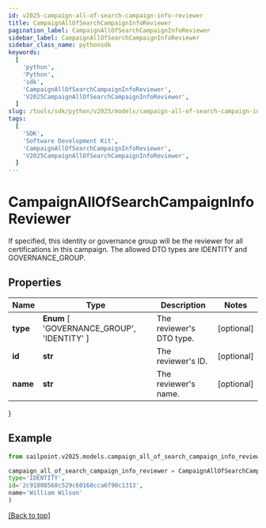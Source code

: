 ```yaml
---
id: v2025-campaign-all-of-search-campaign-info-reviewer
title: CampaignAllOfSearchCampaignInfoReviewer
pagination_label: CampaignAllOfSearchCampaignInfoReviewer
sidebar_label: CampaignAllOfSearchCampaignInfoReviewer
sidebar_class_name: pythonsdk
keywords:
  [
    'python',
    'Python',
    'sdk',
    'CampaignAllOfSearchCampaignInfoReviewer',
    'V2025CampaignAllOfSearchCampaignInfoReviewer',
  ]
slug: /tools/sdk/python/v2025/models/campaign-all-of-search-campaign-info-reviewer
tags:
  [
    'SDK',
    'Software Development Kit',
    'CampaignAllOfSearchCampaignInfoReviewer',
    'V2025CampaignAllOfSearchCampaignInfoReviewer',
  ]
---
```


# CampaignAllOfSearchCampaignInfoReviewer

If specified, this identity or governance group will be the reviewer for all certifications in this campaign. The allowed DTO types are IDENTITY and GOVERNANCE_GROUP.

## Properties

| Name | Type | Description | Notes |
| --- | --- | --- | --- |
| **type** | **Enum** [ 'GOVERNANCE_GROUP', 'IDENTITY' ] | The reviewer's DTO type. | [optional] |
| **id** | **str** | The reviewer's ID. | [optional] |
| **name** | **str** | The reviewer's name. | [optional] |

}

## Example

```python
from sailpoint.v2025.models.campaign_all_of_search_campaign_info_reviewer import CampaignAllOfSearchCampaignInfoReviewer

campaign_all_of_search_campaign_info_reviewer = CampaignAllOfSearchCampaignInfoReviewer(
type='IDENTITY',
id='2c91808568c529c60168cca6f90c1313',
name='William Wilson'
)

```

[[Back to top]](#)
